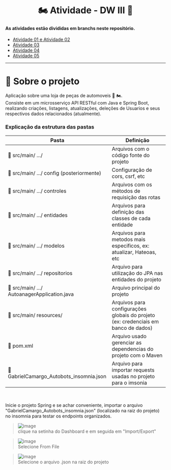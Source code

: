 <h1 align="center">
 🏍️ Atividade - DW III 🚗
</h1>

#### As atividades estão divididas em branchs neste repositório.
- [Atividade 01 e Atividade 02](https://github.com/GabrielCamargoL/autobots-atvd-web3-fatec/tree/atvd-1_2)
- [Atividade 03](https://github.com/GabrielCamargoL/autobots-atvd-web3-fatec/tree/atv-iii)
- [Atividade 04](https://github.com/GabrielCamargoL/autobots-atvd-web3-fatec/tree/atv-iv)
- [Atividade 05](https://github.com/GabrielCamargoL/autobots-atvd-web3-fatec)
---
  
# :bookmark_tabs: Sobre o projeto
Aplicação sobre uma loja de peças de automoveis 🚗 🏍️. <BR>
Consiste em um microsserviço API RESTful com Java e Spring Boot, realizando criações, listagens, atualizações, deleções de Usuarios e seus respectivos dados relacionados (atualmente). 

### Explicação da estrutura das pastas

| Pasta                                                     | Definição                                                                                      |
| --------------------------------------------------------- | ---------------------------------------------------------------------------------------------- |
| :open_file_folder: src/main/ .../                          | Arquivos com o código fonte do projeto                          |
| :open_file_folder: src/main/ .../ config  (posteriormente) | Configuração de cors, csrf, etc                                 |
| :open_file_folder: src/main/ .../ controles                | Arquivos com os métodos de requisição das rotas                 |
| :open_file_folder: src/main/ .../ entidades                | Arquivos para definição das classes de cada entidade            |
| :open_file_folder: src/main/ .../ modelos              | Arquivos para metodos mais especificos, ex: atualizar, Hateoas, etc |
| :open_file_folder: src/main/ .../ repositorios             | Arquivo para utilização do JPA nas entidades do projeto         |
| :page_facing_up: src/main/ .../ AutoanagerApplication.java | Arquivo principal do projeto                                    |
| :open_file_folder: src/main/ resources/ | Arquivos para configurações globais do projeto (ex: credenciais em banco de dados) |
| :page_facing_up: pom.xml                                   | Arquivo usado gerenciar as dependencias do projeto com o Maven  |
| :page_facing_up: GabrielCamargo_Autobots_insomnia.json     | Arquivo para importar requests usadas no projeto para o imsonia |

<BR>

Inicie o projeto Spring e se achar conveniente, importar o arquivo "GabrielCamargo_Autobots_insomnia.json" (localizado na raiz do projeto) no insomnia para testar os endpoints organizados. <BR>

>![image](https://user-images.githubusercontent.com/55204419/166070033-e2cb39ae-4e8b-47e9-a690-f2c10b31474c.png)<BR>
>clique na setinha do Dashboard e em seguida em "Import/Export"<BR>

>![image](https://user-images.githubusercontent.com/55204419/166070093-10f59356-55ab-4734-a39c-7015d329badc.png)<BR>
>Selecione From File<BR>



>![image](https://user-images.githubusercontent.com/55204419/166070229-81469961-53a6-4ca3-b69c-f34d4ebf64bf.png)<BR>
>Selecione o arquivo .json na raiz do projeto<BR>
